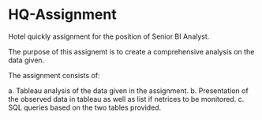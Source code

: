 # HQ-Assignment
Hotel quickly assignment for the position of Senior BI Analyst.

The purpose of this assignemt is to create a comprehensive analysis on the data given.

The assignment consists of:

  a. Tableau analysis of the data given in the assignment.
  b. Presentation of the observed data in tableau as well as list if netrices to be monitored.
  c. SQL queries based on the two tables provided.
